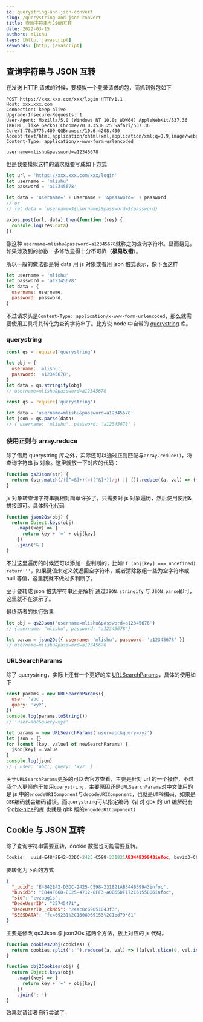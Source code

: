 ```yaml
---
id: querystring-and-json-convert
slug: /querystring-and-json-convert
title: 查询字符串与JSON互转
date: 2022-03-15
authors: mlishu
tags: [http, javascript]
keywords: [http, javascript]
---
```


<!-- truncate -->

## 查询字符串与 JSON 互转

在发送 HTTP 请求的时候，要模拟一个登录请求的包，而抓到得包如下

```http
POST https://xxx.xxx.com/xxx/login HTTP/1.1
Host: xxx.xxx.com
Connection: keep-alive
Upgrade-Insecure-Requests: 1
User-Agent: Mozilla/5.0 (Windows NT 10.0; WOW64) AppleWebKit/537.36 (KHTML, like Gecko) Chrome/70.0.3538.25 Safari/537.36 Core/1.70.3775.400 QQBrowser/10.6.4208.400
Accept:text/html,application/xhtml+xml,application/xml;q=0.9,image/webp,image/apng,*/*;q=0.8
Content-Type: application/x-www-form-urlencoded

username=mlishu&password=a12345678
```

但是我要模拟这样的请求就要写成如下方式

```javascript
let url = 'https://xxx.xxx.com/xxx/login'
let username = 'mlishu'
let password = 'a12345678'

let data = 'username=' + username + '&password=' + password
// or
// let data = `username=${username}&password=${password}`

axios.post(url, data).then(function (res) {
  console.log(res.data)
})
```

像这种 `username=mlishu&password=a12345678`就称之为查询字符串。显而易见，如果涉及到的参数一多修改显得十分不可靠（**极易改错**）。

所以一般的做法都是将 data 用 js 对象或者用 json 格式表示，像下面这样

```javascript
let username = 'mlishu'
let password = 'a12345678'
let data = {
  username: username,
  password: password,
}
```

不过请求头是`Content-Type: application/x-www-form-urlencoded`，那么就需要使用工具将其转化为查询字符串了。比方说 node 中自带的 [querystring](http://nodejs.cn/api/querystring.html) 库。

### querystring

```javascript
const qs = require('querystring')

let obj = {
  username: 'mlishu',
  password: 'a12345678',
}
let data = qs.stringify(obj)
// username=mlishu&password=a12345678
```

```javascript
const qs = require('querystring')

let data = 'username=mlishu&password=a12345678'
let json = qs.parse(data)
// { username: 'mlishu', password: 'a12345678' }
```

### 使用正则与 array.reduce

除了借用 querystring 库之外，实际还可以通过正则匹配与`array.reduce()`，将查询字符串 js 对象。这里就放一下对应的代码：

```javascript
function qs2Json(str) {
  return (str.match(/([^=&]+)(=([^&]*))/g) || []).reduce((a, val) => ((a[val.slice(0, val.indexOf('='))] = val.slice(val.indexOf('=') + 1)), a), {})
}
```

js 对象转查询字符串就相对简单许多了，只需要对 js 对象遍历，然后使用使用&拼接即可。具体转化代码

```javascript
function json2Qs(obj) {
  return Object.keys(obj)
    .map((key) => {
      return key + '=' + obj[key]
    })
    .join('&')
}
```

不过这里遍历的时候还可以添加一些判断的，比如`if (obj[key] === undefined) return ''`，如果键值未定义就返回空字符串，或者清除数组一些为空字符串或 null 等值，这里我就不做过多判断了。

至于要转成 json 格式字符串还是解析 通过`JSON.stringify` 与 `JSON.parse`即可，这里就不在演示了。

最终两者的执行效果

```javascript
let obj = qs2Json('username=mlishu&password=a12345678')
// {username: "mlishu", password: "a12345678"}

let param = json2Qs({ username: 'mlishu', password: 'a12345678' })
// username=mlishu&password=a12345678
```

### URLSearchParams

除了 querystring，实际上还有一个更好的库 [URLSearchParams](http://nodejs.cn/api/url.html#class-urlsearchparams)，具体的使用如下

```javascript
const params = new URLSearchParams({
  user: 'abc',
  query: 'xyz',
})
console.log(params.toString())
// 'user=abc&query=xyz'
```

```javascript
let params = new URLSearchParams('user=abc&query=xyz')
let json = {}
for (const [key, value] of newSearchParams) {
  json[key] = value
}
console.log(json)
// { user: 'abc', query: 'xyz' }
```

关于`URLSearchParams`更多的可以去官方查看，主要是针对 url 的一个操作，不过我个人更倾向于使用`querystring`，主要原因还是`URLSearchParams`对中文使用的是 js 中的`encodeURIComponent`与`decodeURIComponent`，也就是`UTF8`编码，如果是`GBK`编码就会编码错误。而`querystring`可以指定编码（针对 gbk 的 url 编解码有个[gbk-nice](https://www.npmjs.com/package/gbk-nice)的库 也就是 gbk 版的`encodeURIComponent`）

## Cookie 与 JSON 互转

除了查询字符串需要互转，cookie 数据也可能需要互转。

```javascript
Cookie: _uuid=E4842E42-D3DC-2425-C598-231821AB344B39943infoc; buvid3=C844F66D-EC25-4712-8FF3-A0B65DF172C6155806infoc; sid=cvzaog1s; DedeUserID=35745471; DedeUserID__ckMd5=24ac8c69051043f3; SESSDATA=fc469231%2C1608969153%2C1bd79*61;
```

要转化为下面的方式

```json
{
  "_uuid": "E4842E42-D3DC-2425-C598-231821AB344B39943infoc",
  "buvid3": "C844F66D-EC25-4712-8FF3-A0B65DF172C6155806infoc",
  "sid": "cvzaog1s",
  "DedeUserID": "35745471",
  "DedeUserID__ckMd5": "24ac8c69051043f3",
  "SESSDATA": "fc469231%2C1608969153%2C1bd79*61"
}
```

主要是修改 qs2Json 与 json2Qs 这两个方法，放上对应的 js 代码。

```javascript
function cookies2Obj(cookies) {
  return cookies.split('; ').reduce((a, val) => ((a[val.slice(0, val.indexOf('=')).trim()] = val.slice(val.indexOf('=') + 1).trim()), a), {})
}

function obj2Cookies(obj) {
  return Object.keys(obj)
    .map((key) => {
      return key + '=' + obj[key]
    })
    .join('; ')
}
```

效果就请读者自行尝试了。
